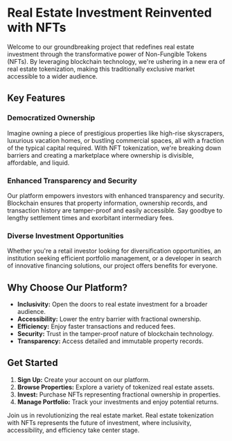 # Real Estate Investment Reinvented with NFTs

Welcome to our groundbreaking project that redefines real estate investment through the transformative power of Non-Fungible Tokens (NFTs). By leveraging blockchain technology, we're ushering in a new era of real estate tokenization, making this traditionally exclusive market accessible to a wider audience.

## Key Features

### Democratized Ownership
Imagine owning a piece of prestigious properties like high-rise skyscrapers, luxurious vacation homes, or bustling commercial spaces, all with a fraction of the typical capital required. With NFT tokenization, we're breaking down barriers and creating a marketplace where ownership is divisible, affordable, and liquid.

### Enhanced Transparency and Security
Our platform empowers investors with enhanced transparency and security. Blockchain ensures that property information, ownership records, and transaction history are tamper-proof and easily accessible. Say goodbye to lengthy settlement times and exorbitant intermediary fees.

### Diverse Investment Opportunities
Whether you're a retail investor looking for diversification opportunities, an institution seeking efficient portfolio management, or a developer in search of innovative financing solutions, our project offers benefits for everyone.

## Why Choose Our Platform?

- **Inclusivity:** Open the doors to real estate investment for a broader audience.
- **Accessibility:** Lower the entry barrier with fractional ownership.
- **Efficiency:** Enjoy faster transactions and reduced fees.
- **Security:** Trust in the tamper-proof nature of blockchain technology.
- **Transparency:** Access detailed and immutable property records.

## Get Started

1. **Sign Up:** Create your account on our platform.
2. **Browse Properties:** Explore a variety of tokenized real estate assets.
3. **Invest:** Purchase NFTs representing fractional ownership in properties.
4. **Manage Portfolio:** Track your investments and enjoy potential returns.

Join us in revolutionizing the real estate market. Real estate tokenization with NFTs represents the future of investment, where inclusivity, accessibility, and efficiency take center stage.



